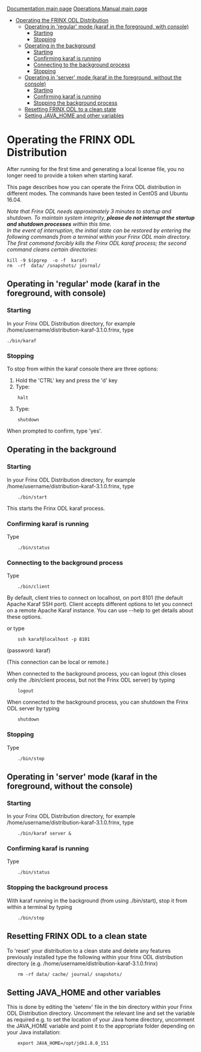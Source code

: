 [Documentation main page](https://frinxio.github.io/Frinx-docs/)
[Operations Manual main page](https://frinxio.github.io/Frinx-docs/FRINX_ODL_Distribution/Beryllium/operations_manual.html)

<!-- TOC -->

- [Operating the FRINX ODL Distribution](#operating-the-frinx-odl-distribution)
    - [Operating in 'regular' mode (karaf in the foreground, with console)](#operating-in-regular-mode-karaf-in-the-foreground-with-console)
        - [Starting](#starting)
        - [Stopping](#stopping)
    - [Operating in the background](#operating-in-the-background)
        - [Starting](#starting-1)
        - [Confirming karaf is running](#confirming-karaf-is-running)
        - [Connecting to the background process](#connecting-to-the-background-process)
        - [Stopping](#stopping-1)
    - [Operating in 'server' mode (karaf in the foreground, without the console)](#operating-in-server-mode-karaf-in-the-foreground-without-the-console)
        - [Starting](#starting-2)
        - [Confirming karaf is running](#confirming-karaf-is-running-1)
        - [Stopping the background process](#stopping-the-background-process)
    - [Resetting FRINX ODL to a clean state](#resetting-frinx-odl-to-a-clean-state)
    - [Setting JAVA_HOME and other variables](#setting-java_home-and-other-variables)

<!-- /TOC -->

# Operating the FRINX ODL Distribution

After running for the first time and generating a local license file, you no longer need to provide a token when starting karaf.

This page describes how you can operate the Frinx ODL distribution in different modes. The commands have been tested in CentOS and Ubuntu 16.04.

*Note that Frinx ODL needs approximately 3 minutes to startup and shutdown. To maintain system integrity, **please do not interrupt the startup and shutdown processes** within this time.*  
*In the event of interruption, the initial state can be restored by entering the following commands from a terminal within your Frinx ODL main directory. The first command forcibly kills the Frinx ODL karaf process; the second command cleans certain directories:*
 
```
kill -9 $(pgrep  -o -f  karaf)
rm  -rf  data/ /snapshots/ journal/
```

## Operating in 'regular' mode (karaf in the foreground, with console)
### Starting
In your Frinx ODL Distribution directory, for example /home/username/distribution-karaf-3.1.0.frinx, type

    ./bin/karaf

### Stopping
To stop from within the karaf console there are three options:

1. Hold the 'CTRL' key and press the 'd' key
2. Type:
```
    halt
```
3. Type:
```
    shutdown
```
When prompted to confirm, type 'yes'.

## Operating in the background
### Starting 
In your Frinx ODL Distribution directory, for example /home/username/distribution-karaf-3.1.0.frinx, type
```
    ./bin/start
```
This starts the Frinx ODL karaf process.
### Confirming karaf is running
Type
```
    ./bin/status
```
### Connecting to the background process
Type
```
    ./bin/client
```
By default, client tries to connect on localhost, on port 8101 (the default Apache Karaf SSH port). Client accepts different options to let you connect on a remote Apache Karaf instance. You can use --help to get details about these options.

or type
```
    ssh karaf@localhost -p 8101
```
(password: karaf)

(This connection can be local or remote.)

When connected to the background process, you can logout (this closes only the ./bin/client process, but not the Frinx ODL server) by typing
```
    logout
```
When connected to the background process, you can shutdown the Frinx ODL server by typing  
```
    shutdown
```

### Stopping 
Type
```
    ./bin/stop
```

## Operating in 'server' mode (karaf in the foreground, without the console)
### Starting 
In your Frinx ODL Distribution directory, for example /home/username/distribution-karaf-3.1.0.frinx, type
```
    ./bin/karaf server &
```

### Confirming karaf is running
Type
```
    ./bin/status
```

### Stopping the background process
With karaf running in the background (from using ./bin/start), stop it from within a terminal by typing
```
    ./bin/stop
```

## Resetting FRINX ODL to a clean state
To 'reset' your distribution to a clean state and delete any features previously installed type the following within your frinx ODL distribution directory (e.g. /home/username/distribution-karaf-3.1.0.frinx)
```
    rm -rf data/ cache/ journal/ snapshots/
```

## Setting JAVA_HOME and other variables
This is done by editing the 'setenv' file in the bin directory within your Frinx ODL Distribution directory. Uncomment the relevant line and set the variable as required e.g. to set the location of your Java home directory, uncomment the JAVA_HOME variable and point it to the appropriate folder depending on your Java installation:
```
    export JAVA_HOME=/opt/jdk1.8.0_151
```

